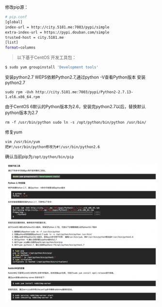修改pip源：
```bash
# pip.conf
[global]
index-url = http://city.5181.me:7003/pypi/simple
extra-index-url = https://pypi.douban.com/simple
trusted-host = city.5181.me
[list]
format=columns
```

> 以下基于CentOS
开发工具包：
```bash
$ sudo yum groupinstall 'Development tools'
```
安装python2.7
WEPS依赖Python2.7,通过python -V查看Python版本
安装python2.7

```shell
sudo rpm -Uvh http://city.5181.me:7003/pypi/Python2-2.7.13-1.el6.x86_64.rpm
```
由于CentOS 6默认的Python版本为2.6，安装完python2.7以后，替换默认python版本为2.7
```shell
rm -f /usr/bin/python sudo ln -s /opt/python/bin/python /usr/bin/
```
修复yum
```shell
vim /usr/bin/yum
把#!/usr/bin/python修改为#!/usr/bin/python2.6
```
确认当前pip为`/opt/python/bin/pip`

![image-20210724131408295](../../img/image-20210724131408295.png)

